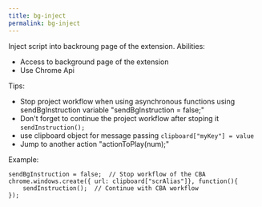 ```yaml
---
title: bg-inject
permalink: bg-inject
---
```


Inject script into backroung page of the extension. Abilities:

- Access to background page of the extension
- Use Chrome Api

Tips:

- Stop project workflow when using asynchronous functions using sendBgInstruction variable "sendBgInstruction = false;"
- Don't forget to continue the project workflow after stoping it `sendInstruction();`
- use clipboard object for message passing `clipboard["myKey"] = value`
- Jump to another action "actionToPlay(num);"

Example:
```
sendBgInstruction = false;  // Stop workflow of the CBA
chrome.windows.create({ url: clipboard["scrAlias"]}, function(){
	sendInstruction();  // Continue with CBA workflow
});
```